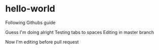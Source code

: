 # hello-world
Following Githubs guide

Guess I'm doing alright
  Testing tabs to spaces
Editing in master branch

Now I'm editing before pull request
